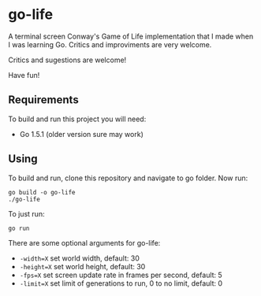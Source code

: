 go-life
=======

A terminal screen Conway's Game of Life implementation that I made when I was learning Go. Critics and improviments are very welcome.

Critics and sugestions are welcome!

Have fun!

## Requirements

To build and run this project you will need:

* Go 1.5.1 (older version sure may work)

## Using

To build and run, clone this repository and navigate to go folder. Now run:

    go build -o go-life
    ./go-life

To just run:

    go run

There are some optional arguments for go-life:

* `-width=X` set world width, default: 30
* `-height=X` set world height, default: 30
* `-fps=X` set screen update rate in frames per second, default: 5
* `-limit=X` set limit of generations to run, 0 to no limit, default: 0

